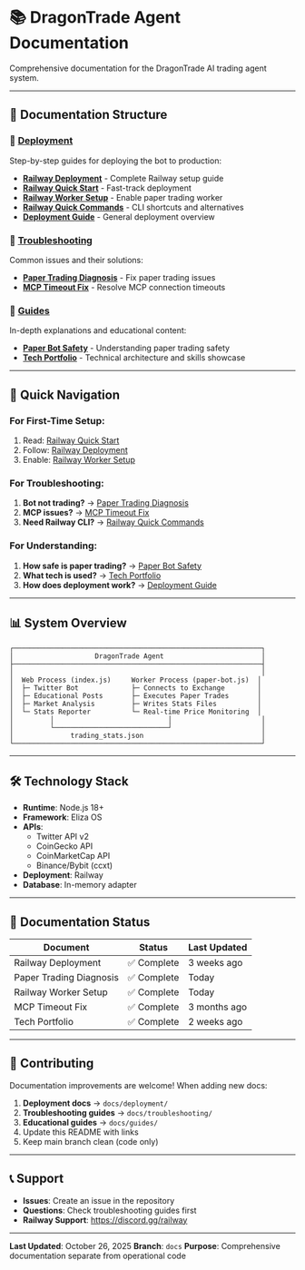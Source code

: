 # 📚 DragonTrade Agent Documentation

Comprehensive documentation for the DragonTrade AI trading agent system.

---

## 📂 Documentation Structure

### 🚀 [Deployment](./deployment/)
Step-by-step guides for deploying the bot to production:
- **[Railway Deployment](./deployment/RAILWAY_DEPLOYMENT.md)** - Complete Railway setup guide
- **[Railway Quick Start](./deployment/RAILWAY_QUICK_START.md)** - Fast-track deployment
- **[Railway Worker Setup](./deployment/RAILWAY_WORKER_SETUP.md)** - Enable paper trading worker
- **[Railway Quick Commands](./deployment/RAILWAY_QUICK_COMMANDS.md)** - CLI shortcuts and alternatives
- **[Deployment Guide](./deployment/DEPLOYMENT_GUIDE.md)** - General deployment overview

### 🔧 [Troubleshooting](./troubleshooting/)
Common issues and their solutions:
- **[Paper Trading Diagnosis](./troubleshooting/PAPER_TRADING_DIAGNOSIS.md)** - Fix paper trading issues
- **[MCP Timeout Fix](./troubleshooting/MCP_TIMEOUT_FIX.md)** - Resolve MCP connection timeouts

### 📖 [Guides](./guides/)
In-depth explanations and educational content:
- **[Paper Bot Safety](./guides/PAPER_BOT_SAFETY.md)** - Understanding paper trading safety
- **[Tech Portfolio](./guides/TECH_PORTFOLIO.md)** - Technical architecture and skills showcase

---

## 🎯 Quick Navigation

### For First-Time Setup:
1. Read: [Railway Quick Start](./deployment/RAILWAY_QUICK_START.md)
2. Follow: [Railway Deployment](./deployment/RAILWAY_DEPLOYMENT.md)
3. Enable: [Railway Worker Setup](./deployment/RAILWAY_WORKER_SETUP.md)

### For Troubleshooting:
1. **Bot not trading?** → [Paper Trading Diagnosis](./troubleshooting/PAPER_TRADING_DIAGNOSIS.md)
2. **MCP issues?** → [MCP Timeout Fix](./troubleshooting/MCP_TIMEOUT_FIX.md)
3. **Need Railway CLI?** → [Railway Quick Commands](./deployment/RAILWAY_QUICK_COMMANDS.md)

### For Understanding:
1. **How safe is paper trading?** → [Paper Bot Safety](./guides/PAPER_BOT_SAFETY.md)
2. **What tech is used?** → [Tech Portfolio](./guides/TECH_PORTFOLIO.md)
3. **How does deployment work?** → [Deployment Guide](./deployment/DEPLOYMENT_GUIDE.md)

---

## 📊 System Overview

```
┌─────────────────────────────────────────────────────────────┐
│                    DragonTrade Agent                        │
├─────────────────────────────────────────────────────────────┤
│                                                             │
│  Web Process (index.js)     Worker Process (paper-bot.js)  │
│  ├─ Twitter Bot             ├─ Connects to Exchange        │
│  ├─ Educational Posts       ├─ Executes Paper Trades       │
│  ├─ Market Analysis         ├─ Writes Stats Files          │
│  └─ Stats Reporter          └─ Real-time Price Monitoring  │
│         │                            │                      │
│         └────────────────────────────┘                      │
│              trading_stats.json                             │
└─────────────────────────────────────────────────────────────┘
```

---

## 🛠️ Technology Stack

- **Runtime**: Node.js 18+
- **Framework**: Eliza OS
- **APIs**: 
  - Twitter API v2
  - CoinGecko API
  - CoinMarketCap API
  - Binance/Bybit (ccxt)
- **Deployment**: Railway
- **Database**: In-memory adapter

---

## 📝 Documentation Status

| Document | Status | Last Updated |
|----------|--------|--------------|
| Railway Deployment | ✅ Complete | 3 weeks ago |
| Paper Trading Diagnosis | ✅ Complete | Today |
| Railway Worker Setup | ✅ Complete | Today |
| MCP Timeout Fix | ✅ Complete | 3 months ago |
| Tech Portfolio | ✅ Complete | 2 weeks ago |

---

## 🤝 Contributing

Documentation improvements are welcome! When adding new docs:

1. **Deployment docs** → `docs/deployment/`
2. **Troubleshooting guides** → `docs/troubleshooting/`
3. **Educational guides** → `docs/guides/`
4. Update this README with links
5. Keep main branch clean (code only)

---

## 📞 Support

- **Issues**: Create an issue in the repository
- **Questions**: Check troubleshooting guides first
- **Railway Support**: https://discord.gg/railway

---

**Last Updated**: October 26, 2025
**Branch**: `docs`
**Purpose**: Comprehensive documentation separate from operational code
